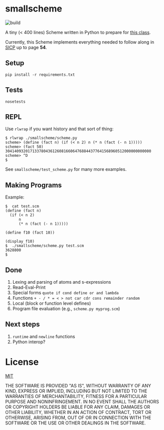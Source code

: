 smallscheme
===========

![build](https://github.com/eigenhombre/smallscheme/actions/workflows/build.yml/badge.svg)

A tiny (< 400 lines) Scheme written in Python to prepare for [this
class](https://www.dabeaz.com/sicp.html).

Currently, this Scheme implements everything needed to follow along in
[SICP](https://en.wikipedia.org/wiki/Structure_and_Interpretation_of_Computer_Programs)
up to page **54**.

Setup
-----

`pip install -r requirements.txt`

Tests
-----

`nosetests`

REPL
----

Use `rlwrap` if you want history and that sort of thing:

    $ rlwrap ./smallscheme/scheme.py
    scheme> (define (fact n) (if (< n 2) n (* n (fact (- n 1)))))
    scheme> (fact 50)
    30414093201713378043612608166064768844377641568960512000000000000
    scheme> ^D
    $

See `smallscheme/test_scheme.py` for many more examples.

Making Programs
---------------
Example:

    $  cat test.scm
    (define (fact n)
      (if (< n 2)
          n
          (* n (fact (- n 1)))))

    (define f10 (fact 10))

    (display f10)
    $  ./smallscheme/scheme.py test.scm
    3628800
    $

Done
----
1. Lexing and parsing of atoms and s-expressions
1. Read-Eval-Print
1. Special forms `quote if cond define or and lambda`
1. Functions `+ - / * = < > not car cdr cons remainder random`
1. Local (block or function level defines)
1. Program file evaluation (e.g., `scheme.py myprog.scm`)

Next steps
-----
1. `runtime` and `newline` functions
1. Python interop?

# License

[MIT](https://github.com/eigenhombre/smallscheme/blob/master/LICENSE)

THE SOFTWARE IS PROVIDED "AS IS", WITHOUT WARRANTY OF ANY KIND,
EXPRESS OR IMPLIED, INCLUDING BUT NOT LIMITED TO THE WARRANTIES OF
MERCHANTABILITY, FITNESS FOR A PARTICULAR PURPOSE AND
NONINFRINGEMENT. IN NO EVENT SHALL THE AUTHORS OR COPYRIGHT HOLDERS BE
LIABLE FOR ANY CLAIM, DAMAGES OR OTHER LIABILITY, WHETHER IN AN ACTION
OF CONTRACT, TORT OR OTHERWISE, ARISING FROM, OUT OF OR IN CONNECTION
WITH THE SOFTWARE OR THE USE OR OTHER DEALINGS IN THE SOFTWARE.
